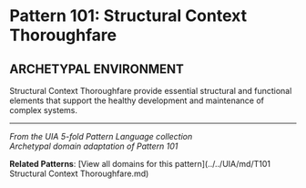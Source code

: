 # Pattern 101: Structural Context Thoroughfare

## ARCHETYPAL ENVIRONMENT

Structural Context Thoroughfare provide essential structural and functional elements that support the healthy development and maintenance of complex systems.

---

*From the UIA 5-fold Pattern Language collection*  
*Archetypal domain adaptation of Pattern 101*

**Related Patterns**: [View all domains for this pattern](../../UIA/md/T101 Structural Context Thoroughfare.md)
